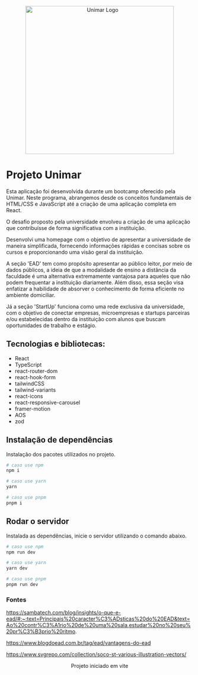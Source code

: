 <p align="center">
  <a href="https://oficial.unimar.br/" target="blank"><img src="https://upload.wikimedia.org/wikipedia/commons/c/c0/Unimar.png" width="400" alt="Unimar Logo" /></a>
</p>

# Projeto Unimar

Esta aplicação foi desenvolvida durante um bootcamp oferecido pela Unimar. Neste programa, abrangemos desde os conceitos fundamentais de HTML/CSS e JavaScript até a criação de uma aplicação completa em React.

O desafio proposto pela universidade envolveu a criação de uma aplicação que contribuísse de forma significativa com a instituição.

Desenvolvi uma homepage com o objetivo de apresentar a universidade de maneira simplificada, fornecendo informações rápidas e concisas sobre os cursos e proporcionando uma visão geral da instituição.

A seção 'EAD' tem como propósito apresentar ao público leitor, por meio de dados públicos, a ideia de que a modalidade de ensino a distância da faculdade é uma alternativa extremamente vantajosa para aqueles que não podem frequentar a instituição diariamente. Além disso, essa seção visa enfatizar a habilidade de absorver o conhecimento de forma eficiente no ambiente domiciliar.

Já a seção 'StartUp' funciona como uma rede exclusiva da universidade, com o objetivo de conectar empresas, microempresas e startups parceiras e/ou estabelecidas dentro da instituição com alunos que buscam oportunidades de trabalho e estágio.

## **Tecnologias e bibliotecas**:

- React
- TypeScript
- react-router-dom
- react-hook-form
- tailwindCSS
- tailwind-variants
- react-icons
- react-responsive-carousel
- framer-motion
- AOS
- zod

###

## Instalação de dependências

Instalação dos pacotes utilizados no projeto.

```bash
# caso use npm
npm i

# caso use yarn
yarn

# caso use pnpm
pnpm i
```

## Rodar o servidor

Instalada as dependências, inicie o servidor utilizando o comando abaixo.

```bash
# caso use npm
npm run dev

# caso use yarn
yarn dev

# caso use pnpm
pnpm run dev
```

### Fontes

https://sambatech.com/blog/insights/o-que-e-ead/#:~:text=Principais%20caracter%C3%ADsticas%20do%20EAD&text=Ao%20contr%C3%A1rio%20de%20uma%20sala,estudar%20no%20seu%20pr%C3%B3prio%20ritmo.

https://www.blogdoead.com.br/tag/ead/vantagens-do-ead

https://www.svgrepo.com/collection/soco-st-various-illustration-vectors/

<p align="center">Projeto iniciado em vite</p>
